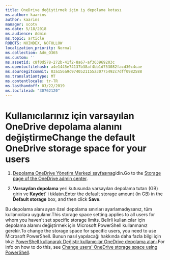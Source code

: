 ```yaml
---
title: OneDrive değiştirmek için iş depolama kotası
ms.author: kaarins
author: kaarins
manager: scotv
ms.date: 5/18/2018
ms.audience: Admin
ms.topic: article
ROBOTS: NOINDEX, NOFOLLOW
localization_priority: Normal
ms.collection: Adm_O365
ms.custom: ''
ms.assetid: c8f0d578-272b-41f2-8a67-af363969203c
ms.openlocfilehash: a4e1445e74137b38af4bb1d753082facd30c4cae
ms.sourcegitcommit: 03a156a9c9740521155a30775492c7dff0982588
ms.translationtype: MT
ms.contentlocale: tr-TR
ms.lasthandoff: 03/22/2019
ms.locfileid: "30762120"
---
```

# <a name="change-the-default-onedrive-storage-space-for-your-users"></a><span data-ttu-id="2fc69-102">Kullanıcılarınız için varsayılan OneDrive depolama alanını değiştirme</span><span class="sxs-lookup"><span data-stu-id="2fc69-102">Change the default OneDrive storage space for your users</span></span>

1. <span data-ttu-id="2fc69-103">[Depolama OneDrive Yönetim Merkezi sayfasına](https://admin.onedrive.com/?v=StorageSettings)gidin.</span><span class="sxs-lookup"><span data-stu-id="2fc69-103">Go to the [Storage page of the OneDrive admin center](https://admin.onedrive.com/?v=StorageSettings).</span></span>
    
2. <span data-ttu-id="2fc69-104">**Varsayılan depolama** yeri kutusunda varsayılan depolama tutarı (GB) girin ve **Kaydet**' i tıklatın.</span><span class="sxs-lookup"><span data-stu-id="2fc69-104">Enter the default storage amount (in GB) in the **Default storage** box, and then click **Save**.</span></span>
    
<span data-ttu-id="2fc69-105">Bu depolama alanı ayarı özel depolama sınırları ayarlamadıysanız, tüm kullanıcılara uygulanır.</span><span class="sxs-lookup"><span data-stu-id="2fc69-105">This storage space setting applies to all users for whom you haven't set specific storage limits.</span></span> <span data-ttu-id="2fc69-106">Belirli kullanıcılar için depolama alanını değiştirmek için Microsoft PowerShell kullanmanız gerekir.</span><span class="sxs-lookup"><span data-stu-id="2fc69-106">To change the storage space for specific users, you need to use Microsoft PowerShell.</span></span> <span data-ttu-id="2fc69-107">Bunun nasıl yapılacağı hakkında daha fazla bilgi için bkz: [PowerShell kullanarak Değiştir kullanıcılar OneDrive depolama alanı](https://go.microsoft.com/fwlink/?linkid=866402).</span><span class="sxs-lookup"><span data-stu-id="2fc69-107">For info on how to do this, see [Change users' OneDrive storage space using PowerShell](https://go.microsoft.com/fwlink/?linkid=866402).</span></span>
  

